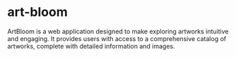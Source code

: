 # art-bloom
ArtBloom is a web application designed to make exploring artworks intuitive and engaging. It provides users with access to a comprehensive catalog of artworks, complete with detailed information and images. 
